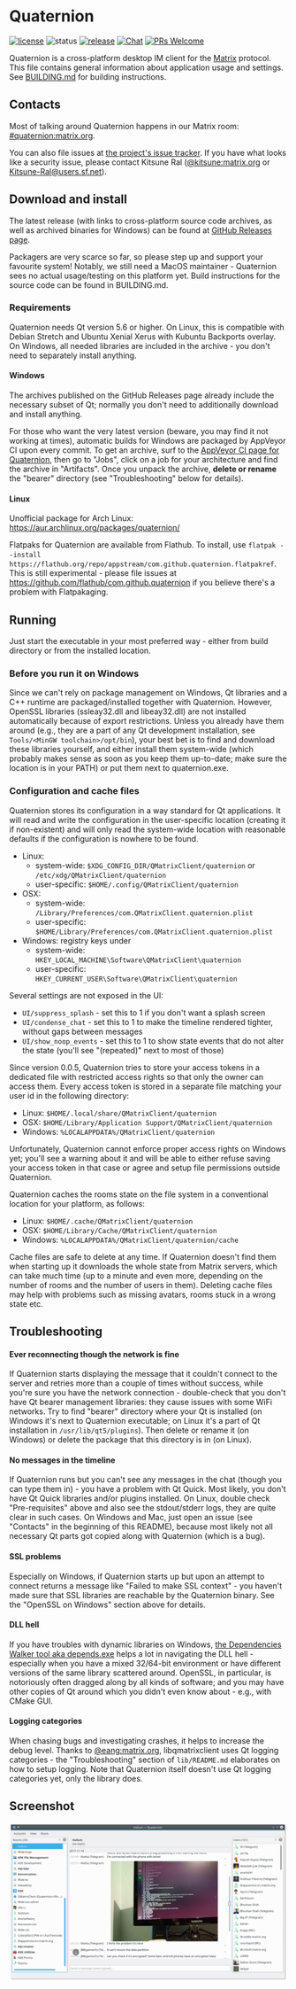 # Quaternion

[![license](https://img.shields.io/github/license/QMatrixClient/quaternion.svg)](https://github.com/QMatrixClient/quaternion/blob/master/COPYING)
![status](https://img.shields.io/badge/status-beta-yellow.svg)
[![release](https://img.shields.io/github/release/QMatrixClient/quaternion/all.svg)](https://github.com/QMatrixClient/Quaternion/releases/latest)
[![Chat](https://img.shields.io/badge/chat-%23quaternion-blue.svg)](https://matrix.to/#/#quaternion:matrix.org)
[![PRs Welcome](https://img.shields.io/badge/PRs-welcome-brightgreen.svg?style=flat-square)](http://makeapullrequest.com)

Quaternion is a cross-platform desktop IM client for the [Matrix](https://matrix.org) protocol. This file contains general information about application usage and settings. See [BUILDING.md](./BUILDING.md) for building instructions.

## Contacts
Most of talking around Quaternion happens in our Matrix room: [#quaternion:matrix.org](https://matrix.to/#/#quaternion:matrix.org).

You can also file issues at [the project's issue tracker](https://github.com/QMatrixClient/Quaternion/issues). If you have what looks like a security issue, please contact Kitsune Ral ([@kitsune:matrix.org](https://matrix.to/#/@kitsune:matrix.org) or [Kitsune-Ral@users.sf.net](mailto:Kitsune-Ral@users.sf.net)).

## Download and install
The latest release (with links to cross-platform source code archives, as well as archived binaries for Windows) can be found at [GitHub Releases page](https://github.com/QMatrixClient/Quaternion/releases/latest).

Packagers are very scarce so far, so please step up and support your favourite system! Notably, we still need a MacOS maintainer - Quaternion sees no actual usage/testing on this platform yet. Build instructions for the source code can be found in BUILDING.md.

### Requirements
Quaternion needs Qt version 5.6 or higher. On Linux, this is compatible with Debian Stretch and Ubuntu Xenial Xerus with Kubuntu Backports overlay. On Windows, all needed libraries are included in the archive - you don't need to separately install anything.

#### Windows
The archives published on the GitHub Releases page already include the necessary subset of Qt; normally you don't need to additionally download and install anything.

For those who want the very latest version (beware, you may find it not working at times), automatic builds for Windows are packaged by AppVeyor CI upon every commit. To get an archive, surf to the [AppVeyor CI page for Quaternion](https://ci.appveyor.com/project/QMatrixClient/quaternion), then go to "Jobs", click on a job for your architecture and find the archive in "Artifacts". Once you unpack the archive, **delete or rename** the "bearer" directory (see "Troubleshooting" below for details).

#### Linux
Unofficial package for Arch Linux: https://aur.archlinux.org/packages/quaternion/

Flatpaks for Quaternion are available from Flathub. To install, use `flatpak --install https://flathub.org/repo/appstream/com.github.quaternion.flatpakref`. This is still experimental - please file issues at https://github.com/flathub/com.github.quaternion if you believe there's a problem with Flatpakaging.

## Running
Just start the executable in your most preferred way - either from build directory or from the installed location.

### Before you run it on Windows
Since we can't rely on package management on Windows, Qt libraries and a C++ runtime are packaged/installed together with Quaternion. However, OpenSSL libraries (ssleay32.dll and libeay32.dll) are not installed automatically because of export restrictions. Unless you already have them around (e.g., they are a part of any Qt development installation, see `Tools/<MinGW toolchain>/opt/bin`), your best bet is to find and download these libraries yourself, and either install them system-wide (which probably makes sense as soon as you keep them up-to-date; make sure the location is in your PATH) or put them next to quaternion.exe.

### Configuration and cache files
Quaternion stores its configuration in a way standard for Qt applications. It will read and write the configuration in the user-specific location (creating it if non-existent) and will only read the system-wide location with reasonable defaults if the configuration is nowhere to be found.
- Linux:
  - system-wide: `$XDG_CONFIG_DIR/QMatrixClient/quaternion` or `/etc/xdg/QMatrixClient/quaternion`
  - user-specific: `$HOME/.config/QMatrixClient/quaternion`
- OSX:
  - system-wide: `/Library/Preferences/com.QMatrixClient.quaternion.plist`
  - user-specific: `$HOME/Library/Preferences/com.QMatrixClient.quaternion.plist`
- Windows: registry keys under
  - system-wide: `HKEY_LOCAL_MACHINE\Software\QMatrixClient\quaternion`
  - user-specific: `HKEY_CURRENT_USER\Software\QMatrixClient\quaternion`

Several settings are not exposed in the UI:
- `UI/suppress_splash` - set this to 1 if you don't want a splash screen
- `UI/condense_chat` - set this to 1 to make the timeline rendered tighter, without gaps between messages
- `UI/show_noop_events` - set this to 1 to show state events that do not alter the state (you'll see "(repeated)" next to most of those)

Since version 0.0.5, Quaternion tries to store your access tokens in a dedicated file with restricted access rights so that only the owner can access them. Every access token is stored in a separate file matching your user id in the following directory:
- Linux: `$HOME/.local/share/QMatrixClient/quaternion`
- OSX: `$HOME/Library/Application Support/QMatrixClient/quaternion`
- Windows: `%LOCALAPPDATA%/QMatrixClient/quaternion`

Unfortunately, Quaternion cannot enforce proper access rights on Windows yet; you'll see a warning about it and will be able to either refuse saving your access token in that case or agree and setup file permissions outside Quaternion.

Quaternion caches the rooms state on the file system in a conventional location for your platform, as follows:
- Linux: `$HOME/.cache/QMatrixClient/quaternion`
- OSX: `$HOME/Library/Cache/QMatrixClient/quaternion`
- Windows: `%LOCALAPPDATA%/QMatrixClient/quaternion/cache`

Cache files are safe to delete at any time. If Quaternion doesn't find them when starting up it downloads the whole state from Matrix servers, which can take much time (up to a minute and even more, depending on the number of rooms and the number of users in them). Deleting cache files may help with problems such as missing avatars, rooms stuck in a wrong state etc.

## Troubleshooting

#### Ever reconnecting though the network is fine
If Quaternion starts displaying the message that it couldn't connect to the server and retries more than a couple of times without success, while you're sure you have the network connection - double-check that you don't have Qt bearer management libraries: they cause issues with some WiFi networks. Try to find "bearer" directory where your Qt is installed (on Windows it's next to Quaternion executable; on Linux it's a part of Qt installation in `/usr/lib/qt5/plugins`). Then delete or rename it (on Windows) or delete the package that this directory is in (on Linux).

#### No messages in the timeline
If Quaternion runs but you can't see any messages in the chat (though you can type them in) - you have a problem with Qt Quick. Most likely, you don't have Qt Quick libraries and/or plugins installed. On Linux, double check "Pre-requisites" above and also see the stdout/stderr logs, they are quite clear in such cases. On Windows and Mac, just open an issue (see "Contacts" in the beginning of this README), because most likely not all necessary Qt parts got copied along with Quaternion (which is a bug).

#### SSL problems
Especially on Windows, if Quaternion starts up but upon an attempt to connect returns a message like "Failed to make SSL context" - you haven't made sure that SSL libraries are reachable by the Quaternion binary. See the "OpenSSL on Windows" section above for details.

#### DLL hell
If you have troubles with dynamic libraries on Windows, [the Dependencies Walker tool aka depends.exe](http://www.dependencywalker.com/) helps a lot in navigating the DLL hell - especially when you have a mixed 32/64-bit environment or have different versions of the same library scattered around. OpenSSL, in particular, is notoriously often dragged along by all kinds of software; and you may have other copies of Qt around which you didn't even know about - e.g., with CMake GUI.

#### Logging categories
When chasing bugs and investigating crashes, it helps to increase the debug level. Thanks to [@eang:matrix.org](https://matrix.to/#/@eang:matrix.org]), libqmatrixclient uses Qt logging categories - the "Troubleshooting" section of `lib/README.md` elaborates on how to setup logging. Note that Quaternion itself doesn't use Qt logging categories yet, only the library does.

## Screenshot
![Screenshot](quaternion.png)
